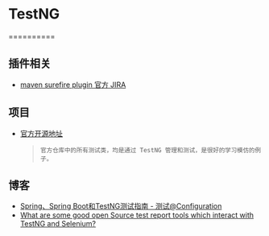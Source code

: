 # TestNG
==========
## 插件相关
* [maven surefire plugin 官方 JIRA](https://issues.apache.org/jira/projects/SUREFIRE)

## 项目
* [官方开源地址](https://github.com/cbeust/testng)
  > `官方仓库中的所有测试类，均是通过 TestNG 管理和测试，是很好的学习模仿的例子。`

## 博客
* [Spring、Spring Boot和TestNG测试指南 - 测试@Configuration](https://my.oschina.net/sqq/blog/1529030)
* [What are some good open Source test report tools which interact with TestNG and Selenium?](https://www.quora.com/What-are-some-good-open-Source-test-report-tools-which-interact-with-TestNG-and-Selenium)
